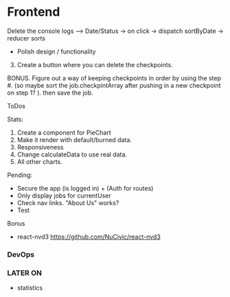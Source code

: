 
# Frontend


Delete the console logs -->
 Date/Status -> on click -> dispatch sortByDate -> reducer sorts 

<!-- * Make Dashboard/Stats protected -->

* Polish design / functionality

 3. Create a button where you can delete the checkpoints. 
 
 BONUS.
 Figure out a way of keeping checkpoints in order by using the step #. (so maybe sort the job.checkpintArray after pushing in a new checkpoint on step 1? ). then save the job. 


ToDos

Stats: 
1. Create a component for PieChart
2. Make it render with default/burned data.
3. Responsiveness
4. Change calculateData to use real data.
5. All other charts. 

Pending: 
- Secure the app (is logged in) + (Auth for routes) 
- Only display jobs for currentUser
- Check nav links. "About Us" works?
- Test

Bonus
- react-nvd3 https://github.com/NuCivic/react-nvd3
### DevOps


### LATER ON

* statistics
